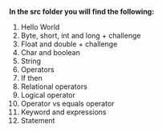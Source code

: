 
**In the src folder you will find the following:**
1. Hello World
2. Byte, short, int and long + challenge
3. Float and double + challenge
4. Char and boolean
5. String
6. Operators
7. If then
8. Relational operators
9. Logical operator
10. Operator vs equals operator
11. Keyword and expressions
12. Statement